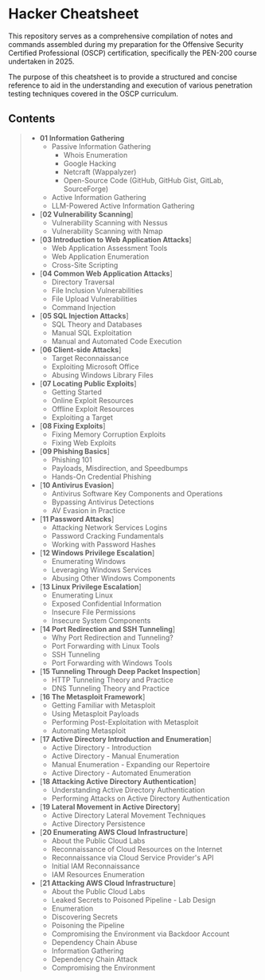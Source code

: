 # Hacker Cheatsheet

This repository serves as a comprehensive compilation of notes and commands assembled during my preparation for the Offensive Security Certified Professional (OSCP) certification, specifically the PEN-200 course undertaken in 2025. 

The purpose of this cheatsheet is to provide a structured and concise reference to aid in the understanding and execution of various penetration testing techniques covered in the OSCP curriculum.

## Contents

>- **01 Information Gathering**
>   - Passive Information Gathering
>     - Whois Enumeration
>     - Google Hacking
>     - Netcraft (Wappalyzer)
>     - Open-Source Code (GitHub, GitHub Gist, GitLab, SourceForge)
>   - Active Information Gathering
>   - LLM-Powered Active Information Gathering
>- [**02 Vulnerability Scanning**]
>   - Vulnerability Scanning with Nessus
>   - Vulnerability Scanning with Nmap
>- [**03 Introduction to Web Application Attacks**]
>   - Web Application Assessment Tools
>   - Web Application Enumeration
>   - Cross-Site Scripting
>- [**04 Common Web Application Attacks**]
>   - Directory Traversal
>   - File Inclusion Vulnerabilities
>   - File Upload Vulnerabilities
>   - Command Injection
>- [**05 SQL Injection Attacks**]
>   - SQL Theory and Databases
>   - Manual SQL Exploitation
>   - Manual and Automated Code Execution
>- [**06 Client-side Attacks**]
>   - Target Reconnaissance
>   - Exploiting Microsoft Office
>   - Abusing Windows Library Files
>- [**07 Locating Public Exploits**]
>   - Getting Started
>   - Online Exploit Resources
>   - Offline Exploit Resources
>   - Exploiting a Target
>- [**08 Fixing Exploits**]
>   - Fixing Memory Corruption Exploits
>   - Fixing Web Exploits
>- [**09 Phishing Basics**]
>   - Phishing 101
>   - Payloads, Misdirection, and Speedbumps
>   - Hands-On Credential Phishing
>- [**10 Antivirus Evasion**]
>   - Antivirus Software Key Components and Operations
>   - Bypassing Antivirus Detections
>   - AV Evasion in Practice
>- [**11 Password Attacks**]
>   - Attacking Network Services Logins
>   - Password Cracking Fundamentals
>   - Working with Password Hashes
>- [**12 Windows Privilege Escalation**]
>   - Enumerating Windows
>   - Leveraging Windows Services
>   - Abusing Other Windows Components
>- [**13 Linux Privilege Escalation**]
>   - Enumerating Linux
>   - Exposed Confidential Information
>   - Insecure File Permissions
>   - Insecure System Components
>- [**14 Port Redirection and SSH Tunneling**]
>   - Why Port Redirection and Tunneling?
>   - Port Forwarding with Linux Tools
>   - SSH Tunneling
>   - Port Forwarding with Windows Tools
>- [**15 Tunneling Through Deep Packet Inspection**]
>   - HTTP Tunneling Theory and Practice
>   - DNS Tunneling Theory and Practice
>- [**16 The Metasploit Framework**]
>   - Getting Familiar with Metasploit
>   - Using Metasploit Payloads
>   - Performing Post-Exploitation with Metasploit
>   - Automating Metasploit
>- [**17 Active Directory Introduction and Enumeration**]
>   - Active Directory - Introduction
>   - Active Directory - Manual Enumeration
>   - Manual Enumeration - Expanding our Repertoire
>   - Active Directory - Automated Enumeration
>- [**18 Attacking Active Directory Authentication**]
>   - Understanding Active Directory Authentication
>   - Performing Attacks on Active Directory Authentication
>- [**19 Lateral Movement in Active Directory**]
>   - Active Directory Lateral Movement Techniques
>   - Active Directory Persistence
>- [**20 Enumerating AWS Cloud Infrastructure**]
>   - About the Public Cloud Labs
>   - Reconnaissance of Cloud Resources on the Internet
>   - Reconnaissance via Cloud Service Provider's API
>   - Initial IAM Reconnaissance
>   - IAM Resources Enumeration
>- [**21 Attacking AWS Cloud Infrastructure**]
>   - About the Public Cloud Labs
>   - Leaked Secrets to Poisoned Pipeline - Lab Design
>   - Enumeration
>   - Discovering Secrets
>   - Poisoning the Pipeline
>   - Compromising the Environment via Backdoor Account
>   - Dependency Chain Abuse
>   - Information Gathering
>   - Dependency Chain Attack
>   - Compromising the Environment
